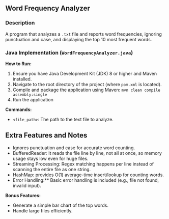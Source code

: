 
## Word Frequency Analyzer

### Description
A program that analyzes a `.txt` file and reports word frequencies, ignoring punctuation and case, and displaying the top 10 most frequent words.


### Java Implementation (`WordFrequencyAnalyzer.java`)

**How to Run:**

1. Ensure you have Java Development Kit (JDK) 8 or higher and Maven installed.
2. Navigate to the root directory of the project (where `pom.xml` is located).
3. Compile and package the application using Maven: `mvn clean compile assembly:single`
4. Run the application 

**Commands:**

- `<file_path>`: The path to the text file to analyze. 

## Extra Features and Notes
- Ignores punctuation and case for accurate word counting.
- BufferedReader: It reads the file line by line, not all at once, so memory usage stays low even for huge files.
- Streaming Processing: Regex matching happens per line instead of scanning the entire file as one string.
- HashMap: provides O(1) average-time insert/lookup for counting words.
- Error Handling:** Basic error handling is included (e.g., file not found, invalid input).

**Bonus Features:**
- Generate a simple bar chart of the top words.
- Handle large files efficiently.




